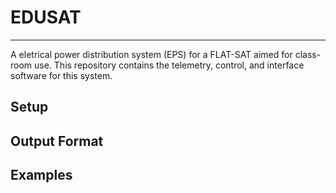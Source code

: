 # EDUSAT
---
A eletrical power distribution system (EPS) for a FLAT-SAT aimed for class-room use. This repository contains the telemetry, control, and interface software for this system.

## Setup

## Output Format

## Examples
